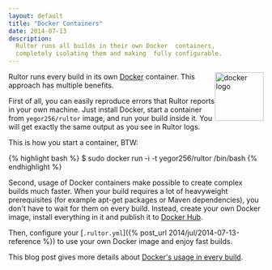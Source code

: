 ```yaml
---
layout: default
title: "Docker Containers"
date: 2014-07-13
description:
  Rultor runs all builds in their own Docker  containers,
  completely isolating them and making  fully configurable.
---
```


<div style="float:right">
  <a href="http://www.docker.io">
    <img src="http://img.rultor.com/docker-logo.png" style="width:96px" alt="docker logo"/>
  </a>
</div>

Rultor runs every build in its
own [Docker](http://www.docker.io) container.
This approach has multiple benefits.

First of all, you can easily reproduce errors that Rultor
reports in your own machine. Just install Docker, start
a container from `yegor256/rultor` image, and run your build inside it.
You will get exactly the same output as you see in Rultor logs.

This is how you start a container, BTW:

{% highlight bash %}
$ sudo docker run -i -t yegor256/rultor /bin/bash
{% endhighlight %}

Second, usage of Docker containers make possible to create
complex builds much faster. When your build requires a lot
of heavyweight prerequisites (for example apt-get packages
or Maven dependencies), you don't have to wait for them on every
build. Instead, create your own Docker image, install everything
in it and publish it to [Docker Hub](https://hub.docker.com/).

Then, configure your [`.rultor.yml`]({% post_url 2014/jul/2014-07-13-reference %})
to use your own Docker image and enjoy fast builds.

This blog post gives more details about
[Docker's usage in every build](http://www.yegor256.com/2014/07/29/docker-in-rultor.html).
